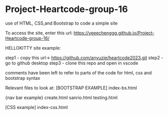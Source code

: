 # Project-Heartcode-group-16
use of HTML, CSS,and Bootstrap to code a simple site

To access the site, enter this url:
https://yeeechenggg.github.io/Project-Heartcode-group-16/


HELLOKITTY site example:

step1 - copy this url-> https://github.com/anyuzie/heartcode2023.git
step2 - go to github desktop
step3 - clone this repo and open in vscode

comments have been left to refer to parts of the code for html, css and bootstrap syntax


Relevant files to look at:
[BOOTSTRAP EXAMPLE]
index-bs.html

{nav bar example} 
create.html
sanrio.html
testing.html

[CSS example]
index-css.html

